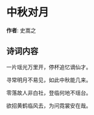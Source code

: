 # 中秋对月

**作者**: 史嵩之

## 诗词内容

一片瑶光万里开，停杯追忆谪仙才。

寻常明月不易见，如此中秋能几来。

零落故人非白社，登临何地不瑶台。

欲招黄鹤临风去，为问霓裳安在哉。

